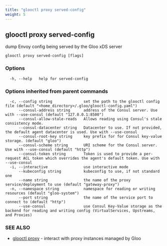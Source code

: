 ```yaml
---
title: "glooctl proxy served-config"
weight: 5
---
```

## glooctl proxy served-config

dump Envoy config being served by the Gloo xDS server

```
glooctl proxy served-config [flags]
```

### Options

```
  -h, --help   help for served-config
```

### Options inherited from parent commands

```
  -c, --config string              set the path to the glooctl config file (default "<home_directory>/.gloo/glooctl-config.yaml")
      --consul-address string      address of the Consul server. Use with --use-consul (default "127.0.0.1:8500")
      --consul-allow-stale-reads   Allows reading using Consul's stale consistency mode.
      --consul-datacenter string   Datacenter to use. If not provided, the default agent datacenter is used. Use with --use-consul
      --consul-root-key string     key prefix for for Consul key-value storage. (default "gloo")
      --consul-scheme string       URI scheme for the Consul server. Use with --use-consul (default "http")
      --consul-token string        Token is used to provide a per-request ACL token which overrides the agent's default token. Use with --use-consul
  -i, --interactive                use interactive mode
      --kubeconfig string          kubeconfig to use, if not standard one
      --name string                the name of the proxy service/deployment to use (default "gateway-proxy")
  -n, --namespace string           namespace for reading or writing resources (default "gloo-system")
      --port string                the name of the service port to connect to (default "http")
      --use-consul                 use Consul Key-Value storage as the backend for reading and writing config (VirtualServices, Upstreams, and Proxies)
```

### SEE ALSO

* [glooctl proxy](../glooctl_proxy)	 - interact with proxy instances managed by Gloo

